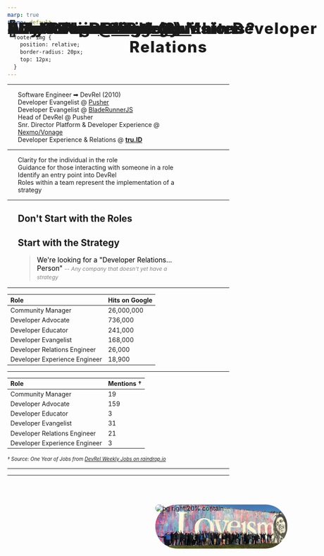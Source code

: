 ```yaml
---
marp: true
theme: default
style: |
  footer img {
    position: relative;
    border-radius: 20px;
    top: 12px;
  }
---
```


<style scoped>
  h1 {
      font-size: 2.5em;
      font-weight: 850;
      letter-spacing: 0.05em;
      position: absolute;
      top: 50px;
      text-align: center;
  }
</style>
<!--
_style: |
  figure {
    background-color: blue;
  }
-->

# Defining the Roles within Developer Relations

![bg cover opacity:80%](./assets/loveism.jpeg)


---

<style scoped>
ul {
    width: 75%
}
img {
    position: absolute;
    top: 30%;
    right: 10%;
    width: 300px;
    border-radius: 150px;
}
</style>

![](https://www.gravatar.com/avatar/ecc56977271e781991b6172c16248459?s=500)

# About Phil [@leggetter](https://twitter.com/leggetter)

* Software Engineer ➡ DevRel (2010)
* Developer Evangelist @ [Pusher](https://pusher.com)
* Developer Evangelist @ [BladeRunnerJS](http://bladerunnerjs.org)
* Head of DevRel @ Pusher
* Snr. Director  Platform & Developer Experience @ [Nexmo/Vonage](https://developer.vonage.com)
* Developer Experience & Relations @ **[tru.ID](https://tru.id)**

---

<!--
footer: ![Phil Leggetter's Avatar](https://www.gravatar.com/avatar/ecc56977271e781991b6172c16248459?s=40) Phil [@leggetter](https://twitter.com/leggetter)
-->

# Why Role Definitions Matter

* Clarity for the individual in the role
* Guidance for those interacting with someone in a role
* Identify an entry point into DevRel
* Roles within a team represent the implementation of a strategy

---

<style scoped>
blockquote {
    font-size: 1.1em;
    color: black;
    margin-top: 1em;
}
blockquote em {
    font-size: 0.8em;
    color: gray;
}
ul li {
    list-style-type: none;
    padding-left: 0;
    margin-left: 0;
}
</style>

# 📝 A Note on Strategy
* ## Don't Start with the Roles
  ## Start with the Strategy

* > We're looking for a "Developer Relations... Person"
    > _-- Any company that doesn't yet have a strategy_

* ![bg right:20% contain](https://mermaid.ink/svg/eyJjb2RlIjoiZ3JhcGggVERcbiAgICBnb2FscygoQ29tcGFueSBHb2FscykpXG4gICAgLS0-XG4gICAgc3RyYXRlZ3koKERldlJlbCBTdHJhdGVneSkpXG4gICAgLS0-XG4gICAgcm9sZXMoKCBEZXZSZWwgUm9sZXMgKSkiLCJtZXJtYWlkIjp7InRoZW1lIjoiZGVmYXVsdCJ9LCJ1cGRhdGVFZGl0b3IiOmZhbHNlfQ)

---

# Role "Popularity" (1)

| **Role**                                  | **Hits on Google**    |
| :-----------------------------------------| :-------------------- |
| Community Manager                         | 26,000,000            |
| Developer Advocate                        | 736,000               |
| Developer Educator                        | 241,000               |
| Developer Evangelist                      | 168,000               |
| Developer Relations Engineer              | 26,000                |
| Developer Experience Engineer             | 18,900                |

---

<style scoped>
em {
    font-size: 0.8em;
}
</style>

# Role "Popularity" (2)

| **Role**                                                          | **Mentions †**   |
| :---------------------------------------------------------------- | :------------------- |
| Community Manager                         | 19                    |
| Developer Advocate                        | 159                   |
| Developer Educator                        | 3                     |
| Developer Evangelist                      | 31                    |
| Developer Relations Engineer              | 21                    |
| Developer Experience Engineer             | 3                     |

_† Source: One Year of Jobs from [DevRel Weekly Jobs on raindrop.io](https://raindrop.io/collection/10525990)_

---
<!-- _class: invert -->

# Any Obvious Role Omissions?

---
<!-- _class: invert -->

# Share Your Role